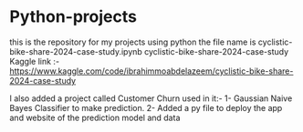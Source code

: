 # Python-projects
this is the repository for my projects using python the file name is cyclistic-bike-share-2024-case-study.ipynb
cyclistic-bike-share-2024-case-study Kaggle link :- https://www.kaggle.com/code/ibrahimmoabdelazeem/cyclistic-bike-share-2024-case-study

I also added a project called Customer Churn used in it:-
1- Gaussian Naive Bayes Classifier to make prediction.
2- Added a py file to deploy the app and website of the prediction model and data


